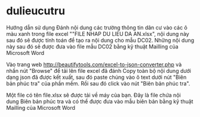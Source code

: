 # dulieucutru

Hướng dẫn sử dụng
Đánh nội dung các trường thông tin dân cư vào các ô màu xanh trong file excel ""FILE NHAP DU LIEU DA AN.xlsx", nội dung này sau đó sẽ được tính toán để tạo ra nội dung cho mẫu DC02. Những nội dung này sau đó sẽ được đưa vào file mẫu DC02 bằng kỹ thuật Mailling của Microsoft Word

Vào trang web http://beautifytools.com/excel-to-json-converter.php và nhấn nút "Browse" để tải lên file excel đã đánh
Copy toàn bộ nội dung dưới dạng json đã được kết xuất, sau đó paste chúng vào ô text dưới nút "Biên bản phúc tra" của phần mềm.
Rồi sau đó click vào nút "Biên bản phúc tra".

Một file có tên file.xlsx sẽ được tải về máy của bạn. Đây là file chứa nội dung Biên bản phúc tra và có thể được đưa vào mẫu biên bản bằng kỹ thuật Mailling của Microsoft Word
